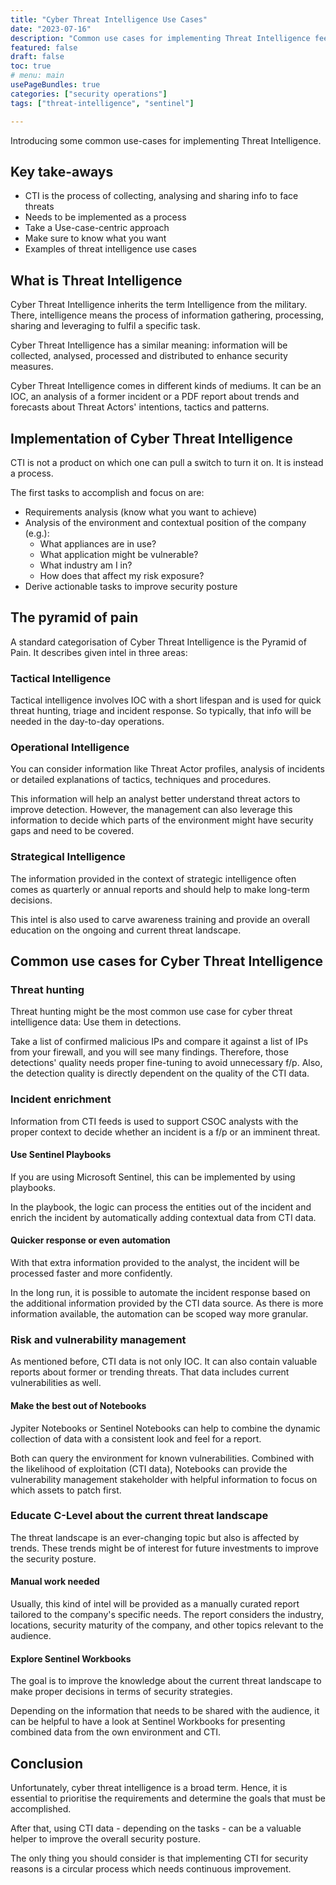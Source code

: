 ```yaml
---
title: "Cyber Threat Intelligence Use Cases" 
date: "2023-07-16"
description: "Common use cases for implementing Threat Intelligence feeds. " 
featured: false 
draft: false 
toc: true 
# menu: main
usePageBundles: true 
categories: ["security operations"]
tags: ["threat-intelligence", "sentinel"]

---
```




Introducing some common use-cases for implementing Threat Intelligence.  

<!--more-->

## Key take-aways  
- CTI is the process of collecting, analysing and sharing info to face threats 
- Needs to be implemented as a process 
- Take a Use-case-centric approach 
- Make sure to know what you want 
- Examples of threat intelligence use cases  

## What is Threat Intelligence 
Cyber Threat Intelligence inherits the term Intelligence from the military. There, intelligence means the process of information gathering, processing, sharing and leveraging to fulfil a specific task. 

Cyber Threat Intelligence has a similar meaning: information will be collected, analysed, processed and distributed to enhance security measures. 

Cyber Threat Intelligence comes in different kinds of mediums. It can be an IOC, an analysis of a former incident or a PDF report about trends and forecasts about Threat Actors' intentions, tactics and patterns. 

## Implementation of Cyber Threat Intelligence

CTI is not a product on which one can pull a switch to turn it on. It is instead a process. 

The first tasks to accomplish and focus on are: 
- Requirements analysis (know what you want to achieve)
- Analysis of the environment and contextual position of the company (e.g.):  
	- What appliances are in use? 
	- What application might be vulnerable? 
	- What industry am I in? 
	- How does that affect my risk exposure?
- Derive actionable tasks to improve security posture 

## The pyramid of pain 

A standard categorisation of Cyber Threat Intelligence is the Pyramid of Pain. It describes given intel in three areas: 

### Tactical Intelligence 
   Tactical intelligence involves IOC with a short lifespan and is used for quick threat hunting, triage and incident response. So typically, that info will be needed in the day-to-day operations. 
   
### Operational Intelligence 
   You can consider information like Threat Actor profiles, analysis of incidents or detailed explanations of tactics, techniques and procedures. 
   
   This information will help an analyst better understand threat actors to improve detection. However, the management can also leverage this information to decide which parts of the environment might have security gaps and need to be covered. 
   
### Strategical Intelligence 
   The information provided in the context of strategic intelligence often comes as quarterly or annual reports and should help to make long-term decisions. 
   
   This intel is also used to carve awareness training and provide an overall education on the ongoing and current threat landscape. 

## Common use cases for Cyber Threat Intelligence 

### Threat hunting 
Threat hunting might be the most common use case for cyber threat intelligence data: Use them in detections. 

Take a list of confirmed malicious IPs and compare it against a list of IPs from your firewall, and you will see many findings. Therefore, those detections' quality needs proper fine-tuning to avoid unnecessary f/p. Also, the detection quality is directly dependent on the quality of the CTI data. 


### Incident enrichment 
Information from CTI feeds is used to support CSOC analysts with the proper context to decide whether an incident is a f/p or an imminent threat. 

#### Use Sentinel Playbooks 
If you are using Microsoft Sentinel, this can be implemented by using playbooks. 

In the playbook, the logic can process the entities out of the incident and enrich the incident by automatically adding contextual data from CTI data. 

#### Quicker response or even automation 
With that extra information provided to the analyst, the incident will be processed faster and more confidently. 

In the long run, it is possible to automate the incident response based on the additional information provided by the CTI data source. As there is more information available, the automation can be scoped way more granular. 


### Risk and vulnerability management 
As mentioned before, CTI data is not only IOC. It can also contain valuable reports about former or trending threats. That data includes current vulnerabilities as well. 

#### Make the best out of Notebooks  
Jypiter Notebooks or Sentinel Notebooks can help to combine the dynamic collection of data with a consistent look and feel for a report. 

Both can query the environment for known vulnerabilities. Combined with the likelihood of exploitation (CTI data), Notebooks can provide the vulnerability management stakeholder with helpful information to focus on which assets to patch first. 


### Educate C-Level about the current threat landscape 
The threat landscape is an ever-changing topic but also is affected by trends. These trends might be of interest for future investments to improve the security posture. 

#### Manual work needed  
Usually, this kind of intel will be provided as a manually curated report tailored to the company's specific needs. The report considers the industry, locations, security maturity of the company, and other topics relevant to the audience. 

#### Explore Sentinel Workbooks  
The goal is to improve the knowledge about the current threat landscape to make proper decisions in terms of security strategies. 

Depending on the information that needs to be shared with the audience, it can be helpful to have a look at Sentinel Workbooks for presenting combined data from the own environment and CTI.  


## Conclusion 
Unfortunately, cyber threat intelligence is a broad term. Hence, it is essential to prioritise the requirements and determine the goals that must be accomplished. 

After that, using CTI data - depending on the tasks - can be a valuable helper to improve the overall security posture. 

The only thing you should consider is that implementing CTI for security reasons is a circular process which needs continuous improvement. 